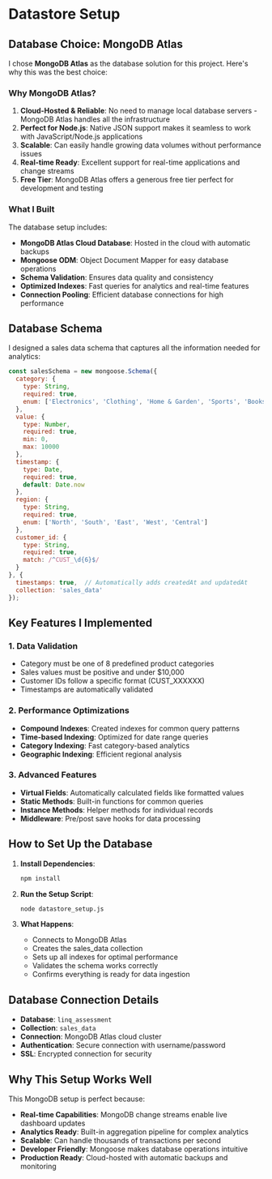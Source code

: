 # Datastore Setup

## Database Choice: MongoDB Atlas

I chose **MongoDB Atlas** as the database solution for this project. Here's why this was the best choice:

### Why MongoDB Atlas?

1. **Cloud-Hosted & Reliable**: No need to manage local database servers - MongoDB Atlas handles all the infrastructure
2. **Perfect for Node.js**: Native JSON support makes it seamless to work with JavaScript/Node.js applications
3. **Scalable**: Can easily handle growing data volumes without performance issues
4. **Real-time Ready**: Excellent support for real-time applications and change streams
5. **Free Tier**: MongoDB Atlas offers a generous free tier perfect for development and testing

### What I Built

The database setup includes:

- **MongoDB Atlas Cloud Database**: Hosted in the cloud with automatic backups
- **Mongoose ODM**: Object Document Mapper for easy database operations
- **Schema Validation**: Ensures data quality and consistency
- **Optimized Indexes**: Fast queries for analytics and real-time features
- **Connection Pooling**: Efficient database connections for high performance

## Database Schema

I designed a sales data schema that captures all the information needed for analytics:

```javascript
const salesSchema = new mongoose.Schema({
  category: {
    type: String,
    required: true,
    enum: ['Electronics', 'Clothing', 'Home & Garden', 'Sports', 'Books', 'Health & Beauty', 'Automotive', 'Toys']
  },
  value: {
    type: Number,
    required: true,
    min: 0,
    max: 10000
  },
  timestamp: {
    type: Date,
    required: true,
    default: Date.now
  },
  region: {
    type: String,
    required: true,
    enum: ['North', 'South', 'East', 'West', 'Central']
  },
  customer_id: {
    type: String,
    required: true,
    match: /^CUST_\d{6}$/
  }
}, {
  timestamps: true,  // Automatically adds createdAt and updatedAt
  collection: 'sales_data'
});
```

## Key Features I Implemented

### 1. **Data Validation**
- Category must be one of 8 predefined product categories
- Sales values must be positive and under $10,000
- Customer IDs follow a specific format (CUST_XXXXXX)
- Timestamps are automatically validated

### 2. **Performance Optimizations**
- **Compound Indexes**: Created indexes for common query patterns
- **Time-based Indexing**: Optimized for date range queries
- **Category Indexing**: Fast category-based analytics
- **Geographic Indexing**: Efficient regional analysis

### 3. **Advanced Features**
- **Virtual Fields**: Automatically calculated fields like formatted values
- **Static Methods**: Built-in functions for common queries
- **Instance Methods**: Helper methods for individual records
- **Middleware**: Pre/post save hooks for data processing

## How to Set Up the Database

1. **Install Dependencies**:
   ```bash
   npm install
   ```

2. **Run the Setup Script**:
   ```bash
   node datastore_setup.js
   ```

3. **What Happens**:
   - Connects to MongoDB Atlas
   - Creates the sales_data collection
   - Sets up all indexes for optimal performance
   - Validates the schema works correctly
   - Confirms everything is ready for data ingestion

## Database Connection Details

- **Database**: `linq_assessment`
- **Collection**: `sales_data`
- **Connection**: MongoDB Atlas cloud cluster
- **Authentication**: Secure connection with username/password
- **SSL**: Encrypted connection for security

## Why This Setup Works Well

This MongoDB setup is perfect because:

- **Real-time Capabilities**: MongoDB change streams enable live dashboard updates
- **Analytics Ready**: Built-in aggregation pipeline for complex analytics
- **Scalable**: Can handle thousands of transactions per second
- **Developer Friendly**: Mongoose makes database operations intuitive
- **Production Ready**: Cloud-hosted with automatic backups and monitoring

